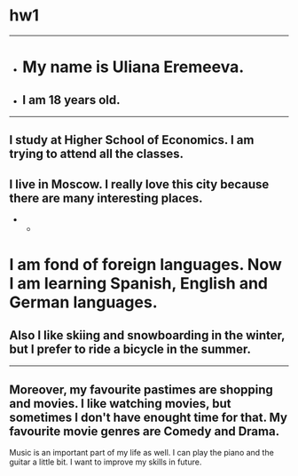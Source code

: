 # hw1 
------
* # My name is Uliana Eremeeva.
* ## I am 18 years old.
* * *
## I study at Higher School of Economics. I am trying to attend all the classes.
## I live in Moscow. I really love this city because there are many interesting  places.
* * 
# I am fond of foreign languages. Now I am learning Spanish, English and German languages.
## Also I like skiing and snowboarding in the winter, but I prefer to ride a bicycle in the summer.
* * *
## Moreover, my favourite pastimes are shopping and movies. I like watching movies, but sometimes I don't have enought time for that. My favourite movie genres are Comedy and Drama. 
Music is an important part of my life as well. I can play the piano and the guitar a little bit. I want to improve my skills in future.
